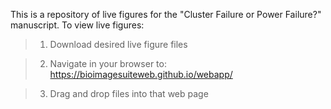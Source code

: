 This is a repository of live figures for the "Cluster Failure or Power Failure?" manuscript.
To view live figures:

> 1. Download desired live figure files

> 2. Navigate in your browser to: 
https://bioimagesuiteweb.github.io/webapp/

> 3. Drag and drop files into that web page
